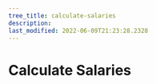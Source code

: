 ```yaml
---
tree_title: calculate-salaries
description: 
last_modified: 2022-06-09T21:23:28.2328
---
```


# Calculate Salaries
